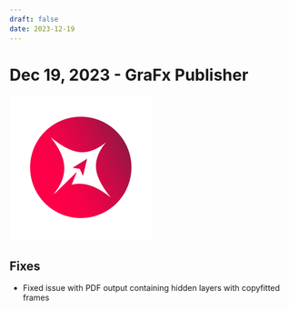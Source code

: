 ```yaml
---
draft: false
date: 2023-12-19
---
```


# Dec 19, 2023 - GraFx Publisher

![rn_icon](icon-GraFx-Publisher.svg)

## Fixes

- Fixed issue with PDF output containing hidden layers with copyfitted frames
